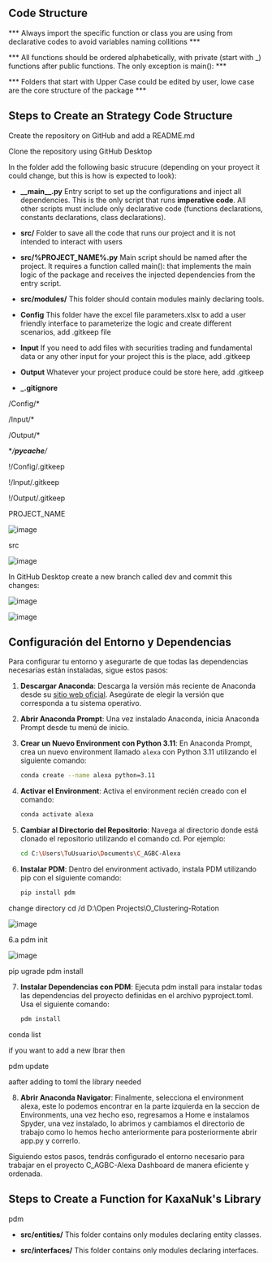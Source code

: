<!-- Project Structure -->

## Code Structure

*** Always import the specific function or class you are using from declarative codes to avoid variables naming collitions ***

*** All functions should be ordered alphabetically, with private (start with _) functions after public functions. The only exception is main(): ***

*** Folders that start with Upper Case could be edited by user, lowe case are the core structure of the package ***

## Steps to Create an Strategy Code Structure

Create the repository on GitHub and add a README.md

Clone the repository using GitHub Desktop

In the folder add the following basic strucure (depending on your proyect it could change, but this is how is expected to look):

* **\_\_main__.py** Entry script to set up the configurations and inject all dependencies. This is the only script that runs **imperative code**. All other scripts must include only declarative code (functions declarations, constants declarations, class declarations).

* **src/** Folder to save all the code that runs our project and it is not intended to interact with users

* **src/%PROJECT_NAME%.py** Main script should be named after the project. It requires a function called main(): that implements the main logic of the package and receives the injected dependencies from the entry script.

* **src/modules/** This folder should contain modules mainly declaring tools.

* **Config** This folder have the excel file parameters.xlsx to add a user friendly interface to parameterize the logic and create different scenarios, add .gitkeep file

* **Input** If you need to add files with securities trading and fundamental data or any other input for your project this is the place, add .gitkeep

* **Output** Whatever your project produce could be store here, add .gitkeep

 * **\_\.gitignore**

/Config/*

/Input/*

/Output/*

**/__pycache__/*

!/Config/.gitkeep

!/Input/.gitkeep

!/Output/.gitkeep

PROJECT_NAME

![image](https://github.com/KaxaNuk/Docs_KaxaNuk-Coding-Standards/assets/96888291/4728b737-3b5d-4508-a394-2c991f587b8d)

src

![image](https://github.com/KaxaNuk/Docs_KaxaNuk-Coding-Standards/assets/96888291/ee69d27f-a966-4c41-9639-d0e993920064)

In GitHub Desktop create a new branch called dev and commit this changes:

![image](https://github.com/KaxaNuk/Docs_KaxaNuk-Coding-Standards/assets/96888291/15a19f0a-28fb-4716-940a-5aece9754cf3)


![image](https://github.com/KaxaNuk/Docs_KaxaNuk-Coding-Standards/assets/96888291/df755cf8-f596-4898-ae68-f8c4a269c7a0)

## Configuración del Entorno y Dependencias

Para configurar tu entorno y asegurarte de que todas las dependencias necesarias están instaladas, sigue estos pasos:

1. **Descargar Anaconda**: Descarga la versión más reciente de Anaconda desde su [sitio web oficial](https://www.anaconda.com/products/distribution). Asegúrate de elegir la versión que corresponda a tu sistema operativo.

2. **Abrir Anaconda Prompt**: Una vez instalado Anaconda, inicia Anaconda Prompt desde tu menú de inicio.

3. **Crear un Nuevo Environment con Python 3.11**: En Anaconda Prompt, crea un nuevo environment llamado `alexa` con Python 3.11 utilizando el siguiente comando:
   ```bash
   conda create --name alexa python=3.11

4. **Activar el Environment**: Activa el environment recién creado con el comando:
   ```bash
   conda activate alexa
   
5. **Cambiar al Directorio del Repositorio**: Navega al directorio donde está clonado el repositorio utilizando el comando cd. Por ejemplo:    
    ```bash
    cd C:\Users\TuUsuario\Documents\C_AGBC-Alexa
    
6. **Instalar PDM**: Dentro del environment activado, instala PDM utilizando pip con el siguiente comando:
    ```bash
    pip install pdm

change directory 
cd /d D:\Open Projects\O_Clustering-Rotation

![image](https://github.com/KaxaNuk/Docs_KaxaNuk-Coding-Standards/assets/96888291/03489327-f168-47a6-b227-bb3f0f39eb50)


6.a pdm init

![image](https://github.com/KaxaNuk/Docs_KaxaNuk-Coding-Standards/assets/96888291/978fe7f0-f3f9-42cb-850a-d177e4cdef66)

pip ugrade
pdm install

7. **Instalar Dependencias con PDM**: Ejecuta pdm install para instalar todas las dependencias del proyecto definidas en el archivo pyproject.toml. Usa el siguiente comando:
    ```bash
    pdm install

conda list

if you want to add a new lbrar then

pdm update

aafter adding to toml the library needed

8. **Abrir Anaconda Navigator**: Finalmente, selecciona el environment alexa, este lo podemos encontrar en la parte izquierda en la seccion de Environments, una vez hecho eso, regresamos a Home e instalamos Spyder, una vez instalado, lo abrimos y cambiamos el directorio de trabajo como lo hemos hecho anteriormente para posteriormente abrir app.py y correrlo.

Siguiendo estos pasos, tendrás configurado el entorno necesario para trabajar en el proyecto C_AGBC-Alexa Dashboard de manera eficiente y ordenada.




## Steps to Create a Function for KaxaNuk's Library

pdm

* **src/entities/** This folder contains only modules declaring entity classes.

* **src/interfaces/** This folder contains only modules declaring interfaces.


